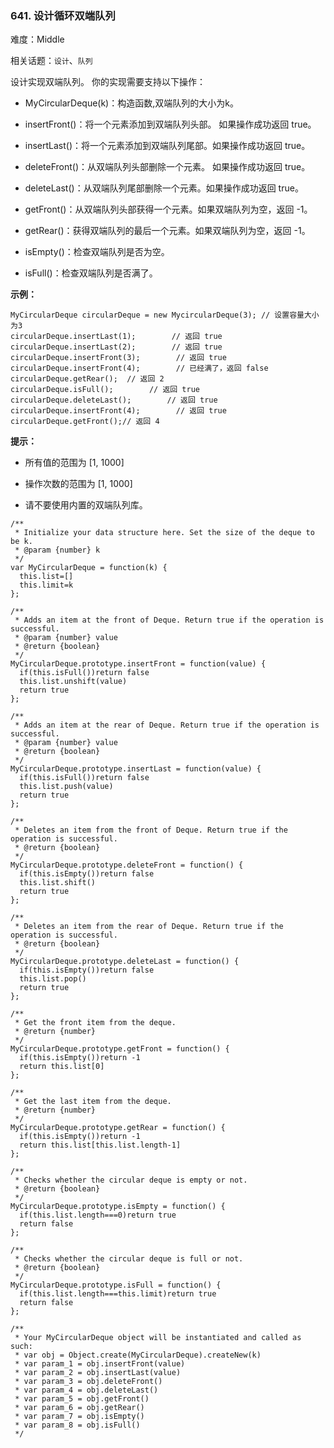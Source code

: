 ### 641. 设计循环双端队列

难度：Middle

相关话题：`设计`、`队列`

设计实现双端队列。
你的实现需要支持以下操作：




* MyCircularDeque(k)：构造函数,双端队列的大小为k。

* insertFront()：将一个元素添加到双端队列头部。 如果操作成功返回 true。

* insertLast()：将一个元素添加到双端队列尾部。如果操作成功返回 true。

* deleteFront()：从双端队列头部删除一个元素。 如果操作成功返回 true。

* deleteLast()：从双端队列尾部删除一个元素。如果操作成功返回 true。

* getFront()：从双端队列头部获得一个元素。如果双端队列为空，返回 -1。

* getRear()：获得双端队列的最后一个元素。如果双端队列为空，返回 -1。

* isEmpty()：检查双端队列是否为空。

* isFull()：检查双端队列是否满了。





**示例：** 





```
MyCircularDeque circularDeque = new MycircularDeque(3); // 设置容量大小为3
circularDeque.insertLast(1);        // 返回 true
circularDeque.insertLast(2);        // 返回 true
circularDeque.insertFront(3);        // 返回 true
circularDeque.insertFront(4);        // 已经满了，返回 false
circularDeque.getRear();  // 返回 2
circularDeque.isFull();        // 返回 true
circularDeque.deleteLast();        // 返回 true
circularDeque.insertFront(4);        // 返回 true
circularDeque.getFront();// 返回 4

```






**提示：** 




* 所有值的范围为 [1, 1000]

* 操作次数的范围为 [1, 1000]

* 请不要使用内置的双端队列库。






```
/**
 * Initialize your data structure here. Set the size of the deque to be k.
 * @param {number} k
 */
var MyCircularDeque = function(k) {
  this.list=[]
  this.limit=k
};

/**
 * Adds an item at the front of Deque. Return true if the operation is successful. 
 * @param {number} value
 * @return {boolean}
 */
MyCircularDeque.prototype.insertFront = function(value) {
  if(this.isFull())return false
  this.list.unshift(value)
  return true
};

/**
 * Adds an item at the rear of Deque. Return true if the operation is successful. 
 * @param {number} value
 * @return {boolean}
 */
MyCircularDeque.prototype.insertLast = function(value) {
  if(this.isFull())return false
  this.list.push(value)
  return true  
};

/**
 * Deletes an item from the front of Deque. Return true if the operation is successful.
 * @return {boolean}
 */
MyCircularDeque.prototype.deleteFront = function() {
  if(this.isEmpty())return false
  this.list.shift()
  return true
};

/**
 * Deletes an item from the rear of Deque. Return true if the operation is successful.
 * @return {boolean}
 */
MyCircularDeque.prototype.deleteLast = function() {
  if(this.isEmpty())return false
  this.list.pop()
  return true
};

/**
 * Get the front item from the deque.
 * @return {number}
 */
MyCircularDeque.prototype.getFront = function() {
  if(this.isEmpty())return -1
  return this.list[0]
};

/**
 * Get the last item from the deque.
 * @return {number}
 */
MyCircularDeque.prototype.getRear = function() {
  if(this.isEmpty())return -1
  return this.list[this.list.length-1] 
};

/**
 * Checks whether the circular deque is empty or not.
 * @return {boolean}
 */
MyCircularDeque.prototype.isEmpty = function() {
  if(this.list.length===0)return true
  return false
};

/**
 * Checks whether the circular deque is full or not.
 * @return {boolean}
 */
MyCircularDeque.prototype.isFull = function() {
  if(this.list.length===this.limit)return true
  return false    
};

/** 
 * Your MyCircularDeque object will be instantiated and called as such:
 * var obj = Object.create(MyCircularDeque).createNew(k)
 * var param_1 = obj.insertFront(value)
 * var param_2 = obj.insertLast(value)
 * var param_3 = obj.deleteFront()
 * var param_4 = obj.deleteLast()
 * var param_5 = obj.getFront()
 * var param_6 = obj.getRear()
 * var param_7 = obj.isEmpty()
 * var param_8 = obj.isFull()
 */



```

